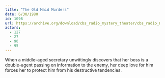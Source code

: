 ```yaml
---
title: "The Old Maid Murders"
date: 6/30/1980
id: 1098
url: https://archive.org/download/cbs_radio_mystery_theater/cbs_radio_mystery_theater-1051-1100.zip/cbs_radio_mystery_theater-1051-1100%2Fcbsrmt_1098_the_old_maid_murders.mp3
actors:
  - 127
  - 27
  - 90
  - 95
---
```

When a middle-aged secretary unwittingly discovers that her boss is a double-agent passing on information to the enemy, her deep love for him forces her to protect him from his destructive tendencies.